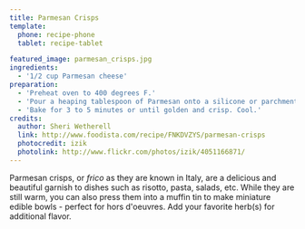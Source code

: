 ```yaml
---
title: Parmesan Crisps
template:
  phone: recipe-phone
  tablet: recipe-tablet

featured_image: parmesan_crisps.jpg
ingredients:
  - '1/2 cup Parmesan cheese'
preparation:
  - 'Preheat oven to 400 degrees F.'
  - 'Pour a heaping tablespoon of Parmesan onto a silicone or parchment lined baking sheet and lightly pat down. A silicone baking sheet is highly recommended. Repeat with the remaining cheese, spacing the spoonfuls about a 1/2 inch apart.'
  - 'Bake for 3 to 5 minutes or until golden and crisp. Cool.'
credits:
  author: Sheri Wetherell
  link: http://www.foodista.com/recipe/FNKDVZYS/parmesan-crisps
  photocredit: izik
  photolink: http://www.flickr.com/photos/izik/4051166871/
---
```


Parmesan crisps, or _frico_ as they are known in Italy, are a delicious and beautiful garnish to dishes such as risotto, pasta, salads, etc. While they are still warm, you can also press them into a muffin tin to make miniature edible bowls - perfect for hors d'oeuvres. Add your favorite herb(s) for additional flavor.
